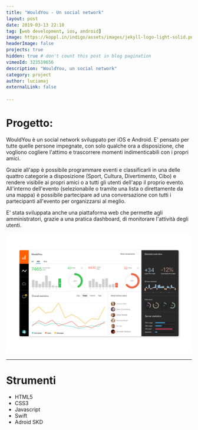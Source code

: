 ```yaml
---
title: "WouldYou - Un social network"
layout: post
date: 2019-03-13 22:10
tag: [web development, ios, android]
image: https://koppl.in/indigo/assets/images/jekyll-logo-light-solid.png
headerImage: false
projects: true
hidden: true # don't count this post in blog pagination
vimeoId: 323519656
description: "WouldYou, un social network"
category: project
author: luciamaj
externalLink: false

---
```


# Progetto:
WouldYou è un social network sviluppato per iOS e Android. E' pensato per tutte quelle persone impegnate, con solo qualche ora a disposizione, che vogliono cogliere l'attimo e trascorrere momenti indimenticabili con i propri amici.

Grazie all'app è possibile programmare eventi e classificarli in una delle quattro categorie a disposizione (Sport, Cultura, Divertimento, Cibo) e rendere visibile ai propri amici o a tutti gli utenti dell'app il proprio evento. All'interno dell'evento (selezionabile o tramite una lista o direttamente da una mappa) è possibile partecipare ad una conversazione con tutti i partecipanti all'evento per organizzarsi al meglio.

E' stata sviluppata anche una piattaforma web che permette agli amministratori, grazie a una pratica dashboard, di monitorare l'attività degli utenti.

![image](/assets/images/wouldyou/dashboard.png)

---

# Strumenti

- HTML5
- CSS3
- Javascript
- Swift
- Adroid SKD